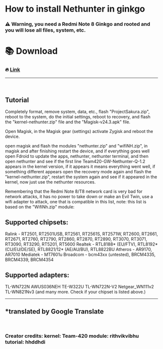 # How to install Nethunter in ginkgo

### ⚠️ Warning, you need a Redmi Note 8 Ginkgo and rooted and you will lose all files, system, etc.




# 📚 Download
### 🔥 [Link](https://qiwi.gg/file/9z8A0711-Nethunter)
---  
<br>


## Tutorial
Completely format, remove system, data, etc., flash "ProjectSakura.zip", reboot to the system, do the initial settings, reboot to recovery, and flash the "kernel-nethunter.zip" file and the "Magisk-v24.3.apk" file.

Open Magisk, in the Magisk gear (settings) activate Zygisk and reboot the device.

open magisk and flash the modules "nethunter.zip" and "wifiNH.zip", in magisk and after finishing restart the device, and if everything goes well open Fdroid to update the apps, nethunter, nethunter terminal, and then open nethunter and see if the first line Team420-GW-Nethunter-Q-1.2 appears in the kernel version, if it appears it means everything went well, if something different appears open the recovery mode again and flash the "kernel-nethunter.zip", restart the system again and see if it appeared in the kernel, now just use the nethunter resources.

Remembering that the Redmi Note 8/T8 network card is very bad for network attacks, it has no power to take down or make an Evil Twin, use a wifi adapter to attack, one that is compatible in this list, note: this list is based on the "WifiNh.zip" module:

## Supported chipsets:

Ralink - RT2501, RT2501USB, RT2561, RT2561S, RT2571W, RT2600, RT2661, RT2671, RT2760, RT2790, RT2860, RT2870, RT2890, RT3070, RT3071, RT3090, RT3290, RT5201, RT5600 Realtek - RTL8188* (EU/FTV), RTL8192* (CU/EU/DE/SE), RTL8821/12* (AE/AU/BU), RTL8822BU Atheros - AR9170, AR7010 Mediatek - MT7601u Broadcom - bcm43xx (untested), BRCM4335, BRCM4339, BRCM4354

## Supported adapters:
TL-WN722N AWUS036NEH TE-W322U TL-WN722N-V2 Netgear_WN111v2 TL-WN821Nv3 (and many more. Check if your chipset is listed above.)

---  
*translated by Google Translate
---  
<br>

### Creator credits: kernel: Team-420 module: rithvikvibhu tutorial: hhddhdi
